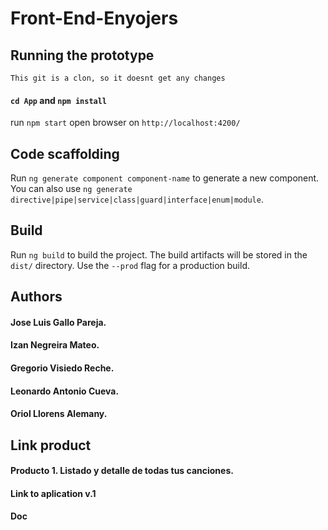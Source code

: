 # Front-End-Enyojers

## Running the prototype 

``This git is a clon, so it doesnt get any changes``
#### ``cd App`` and ``npm install``
run ``npm start``
open browser on ``http://localhost:4200/``

## Code scaffolding
Run ``ng generate component component-name`` to generate a new component. You can also use ``ng generate directive|pipe|service|class|guard|interface|enum|module``.

## Build
Run ``ng build`` to build the project. The build artifacts will be stored in the ``dist/`` directory. Use the ``--prod`` flag for a production build.

## Authors
#### Jose Luis Gallo Pareja.
#### Izan Negreira Mateo.
#### Gregorio Visiedo Reche.
#### Leonardo Antonio Cueva.
#### Oriol Llorens Alemany.

## Link product
#### Producto 1. Listado y detalle de todas tus canciones.
#### Link to aplication v.1
#### Doc 
